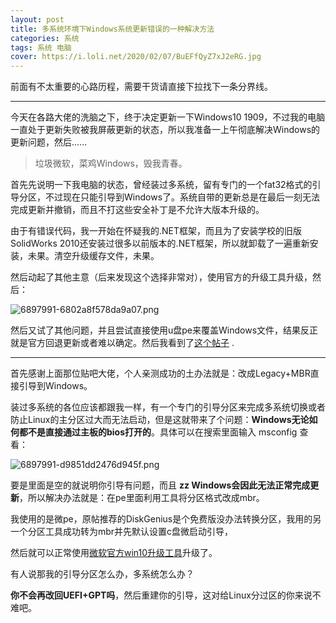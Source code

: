 ```yaml
---
layout: post
title: 多系统环境下Windows系统更新错误的一种解决方法
categories: 系统
tags: 系统 电脑
cover: https://i.loli.net/2020/02/07/BuEFfQyZ7xJ2eRG.jpg
---
```



前面有不太重要的心路历程，需要干货请直接下拉找下一条分界线。

----

今天在各路大佬的洗脑之下，终于决定更新一下Windows10 1909，不过我的电脑一直处于更新失败被我屏蔽更新的状态，所以我准备一上午彻底解决Windows的更新问题，然后......

> 垃圾微软，菜鸡Windows，毁我青春。

首先先说明一下我电脑的状态，曾经装过多系统，留有专门的一个fat32格式的引导分区，不过现在只能引导到Windows了。系统自带的更新总是在最后一刻无法完成更新并撤销，而且不打这些安全补丁是不允许大版本升级的。

由于有错误代码，我一开始在怀疑我的.NET框架，而且为了安装学校的旧版SolidWorks 2010还安装过很多以前版本的.NET框架，所以就卸载了一遍重新安装，未果。清空升级缓存文件，未果。

然后动起了其他主意（后来发现这个选择非常对），使用官方的升级工具升级，然后：

![6897991-6802a8f578da9a07.png](https://i.loli.net/2020/02/07/Bkpzi4RgIMqJPdD.png)

然后又试了其他问题，并且尝试直接使用u盘pe来覆盖Windows文件，结果反正就是官方回退更新或者难以确定。然后我看到了[这个帖子](https://luolisen.top/go?url=https://tieba.baidu.com/p/5078424060?red_tag=q1629212285) .

----

首先感谢上面那位贴吧大佬，个人亲测成功的土办法就是：改成Legacy+MBR直接引导到Windows。

装过多系统的各位应该都跟我一样，有一个专门的引导分区来完成多系统切换或者防止Linux的主分区过大而无法启动，但是这就带来了个问题：**Windows无论如何都不是直接通过主板的bios打开的**。具体可以在搜索里面输入 msconfig 查看：

![6897991-d9851dd2476d945f.png](https://i.loli.net/2020/02/07/5A9VnDE76rp8wMf.png)

要是里面是空的就说明你引导有问题，而且 **zz Windows会因此无法正常完成更新**，所以解决办法就是：在pe里面利用工具将分区格式改成mbr。

我使用的是微pe，原帖推荐的DiskGenius是个免费版没办法转换分区，我用的另一个分区工具成功转为mbr并先默认设置c盘微启动引导，

然后就可以正常使用[微软官方win10升级工具](https://luolisen.top/go?url=https://www.microsoft.com/zh-cn/software-download/windows10)升级了。

有人说那我的引导分区怎么办，多系统怎么办？

**你不会再改回UEFI+GPT吗**，然后重建你的引导，这对给Linux分过区的你来说不难吧。
